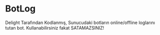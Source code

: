 # BotLog

Delight Tarafından Kodlanmış, Sunucudaki botların online/offline loglarını tutan bot. Kullanabilirsiniz fakat SATAMAZSINIZ!

